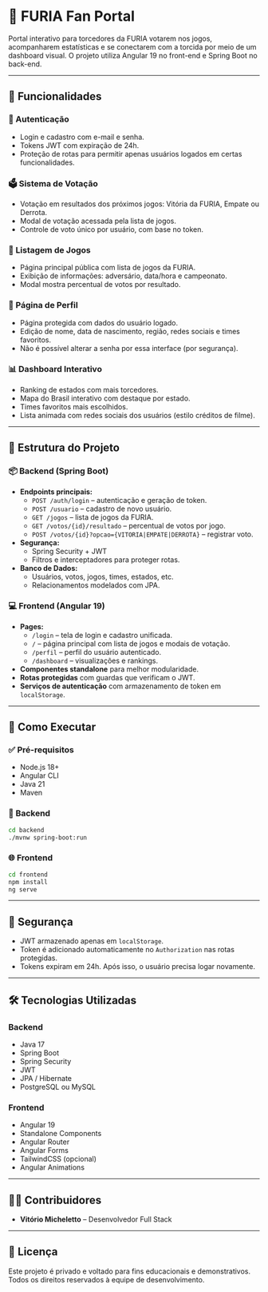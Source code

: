 # 🦊 FURIA Fan Portal

Portal interativo para torcedores da FURIA votarem nos jogos, acompanharem estatísticas e se conectarem com a torcida por meio de um dashboard visual. O projeto utiliza Angular 19 no front-end e Spring Boot no back-end.

---

## 📌 Funcionalidades

### 👥 Autenticação
- Login e cadastro com e-mail e senha.
- Tokens JWT com expiração de 24h.
- Proteção de rotas para permitir apenas usuários logados em certas funcionalidades.

### 🗳️ Sistema de Votação
- Votação em resultados dos próximos jogos: Vitória da FURIA, Empate ou Derrota.
- Modal de votação acessada pela lista de jogos.
- Controle de voto único por usuário, com base no token.

### 📅 Listagem de Jogos
- Página principal pública com lista de jogos da FURIA.
- Exibição de informações: adversário, data/hora e campeonato.
- Modal mostra percentual de votos por resultado.

### 👤 Página de Perfil
- Página protegida com dados do usuário logado.
- Edição de nome, data de nascimento, região, redes sociais e times favoritos.
- Não é possível alterar a senha por essa interface (por segurança).

### 📊 Dashboard Interativo
- Ranking de estados com mais torcedores.
- Mapa do Brasil interativo com destaque por estado.
- Times favoritos mais escolhidos.
- Lista animada com redes sociais dos usuários (estilo créditos de filme).

---

## 🧱 Estrutura do Projeto

### 📦 Backend (Spring Boot)
- **Endpoints principais:**
  - `POST /auth/login` – autenticação e geração de token.
  - `POST /usuario` – cadastro de novo usuário.
  - `GET /jogos` – lista de jogos da FURIA.
  - `GET /votos/{id}/resultado` – percentual de votos por jogo.
  - `POST /votos/{id}?opcao={VITORIA|EMPATE|DERROTA}` – registrar voto.
- **Segurança:**
  - Spring Security + JWT
  - Filtros e interceptadores para proteger rotas.
- **Banco de Dados:**
  - Usuários, votos, jogos, times, estados, etc.
  - Relacionamentos modelados com JPA.

### 💻 Frontend (Angular 19)
- **Pages:**
  - `/login` – tela de login e cadastro unificada.
  - `/` – página principal com lista de jogos e modais de votação.
  - `/perfil` – perfil do usuário autenticado.
  - `/dashboard` – visualizações e rankings.
- **Componentes standalone** para melhor modularidade.
- **Rotas protegidas** com guardas que verificam o JWT.
- **Serviços de autenticação** com armazenamento de token em `localStorage`.

---

## 🚀 Como Executar

### ✅ Pré-requisitos
- Node.js 18+
- Angular CLI
- Java 21
- Maven

### 📁 Backend

```bash
cd backend
./mvnw spring-boot:run
```

### 🌐 Frontend

```bash
cd frontend
npm install
ng serve
```

---

## 🔐 Segurança

- JWT armazenado apenas em `localStorage`.
- Token é adicionado automaticamente no `Authorization` nas rotas protegidas.
- Tokens expiram em 24h. Após isso, o usuário precisa logar novamente.

---

## 🛠 Tecnologias Utilizadas

### Backend
- Java 17
- Spring Boot
- Spring Security
- JWT
- JPA / Hibernate
- PostgreSQL ou MySQL

### Frontend
- Angular 19
- Standalone Components
- Angular Router
- Angular Forms
- TailwindCSS (opcional)
- Angular Animations

---

## 👨‍💻 Contribuidores

- **Vitório Micheletto** – Desenvolvedor Full Stack

---

## 📄 Licença

Este projeto é privado e voltado para fins educacionais e demonstrativos. Todos os direitos reservados à equipe de desenvolvimento.
